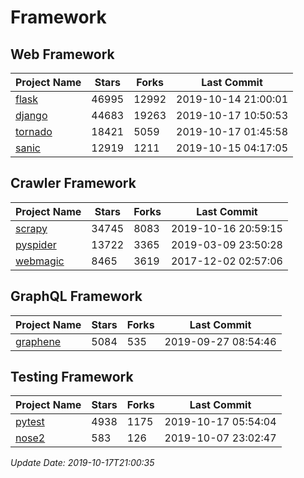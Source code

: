 # Framework

## Web Framework

| Project Name | Stars | Forks | Last Commit |
| ------------ | ----- | ----- | ----------- |
| [flask](https://github.com/pallets/flask) | 46995 | 12992 | 2019-10-14 21:00:01 |
| [django](https://github.com/django/django) | 44683 | 19263 | 2019-10-17 10:50:53 |
| [tornado](https://github.com/tornadoweb/tornado) | 18421 | 5059 | 2019-10-17 01:45:58 |
| [sanic](https://github.com/huge-success/sanic) | 12919 | 1211 | 2019-10-15 04:17:05 |

## Crawler Framework

| Project Name | Stars | Forks | Last Commit |
| ------------ | ----- | ----- | ----------- |
| [scrapy](https://github.com/scrapy/scrapy) | 34745 | 8083 | 2019-10-16 20:59:15 |
| [pyspider](https://github.com/binux/pyspider) | 13722 | 3365 | 2019-03-09 23:50:28 |
| [webmagic](https://github.com/code4craft/webmagic) | 8465 | 3619 | 2017-12-02 02:57:06 |

## GraphQL Framework

| Project Name | Stars | Forks | Last Commit |
| ------------ | ----- | ----- | ----------- |
| [graphene](https://github.com/graphql-python/graphene) | 5084 | 535 | 2019-09-27 08:54:46 |

## Testing Framework

| Project Name | Stars | Forks | Last Commit |
| ------------ | ----- | ----- | ----------- |
| [pytest](https://github.com/pytest-dev/pytest) | 4938 | 1175 | 2019-10-17 05:54:04 |
| [nose2](https://github.com/nose-devs/nose2) | 583 | 126 | 2019-10-07 23:02:47 |

*Update Date: 2019-10-17T21:00:35*